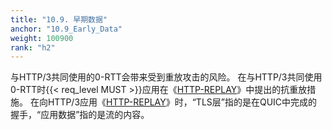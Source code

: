 ```yaml
---
title: "10.9. 早期数据"
anchor: "10.9_Early_Data"
weight: 100900
rank: "h2"
---
```


与HTTP/3共同使用的0-RTT会带来受到重放攻击的风险。
在与HTTP/3共同使用0-RTT时{{< req_level MUST >}}应用在《[HTTP-REPLAY](https://www.rfc-editor.org/info/rfc8470)》中提出的抗重放措施。
在向HTTP/3应用《[HTTP-REPLAY](https://www.rfc-editor.org/info/rfc8470)》时，“TLS层”指的是在QUIC中完成的握手，“应用数据”指的是流的内容。
